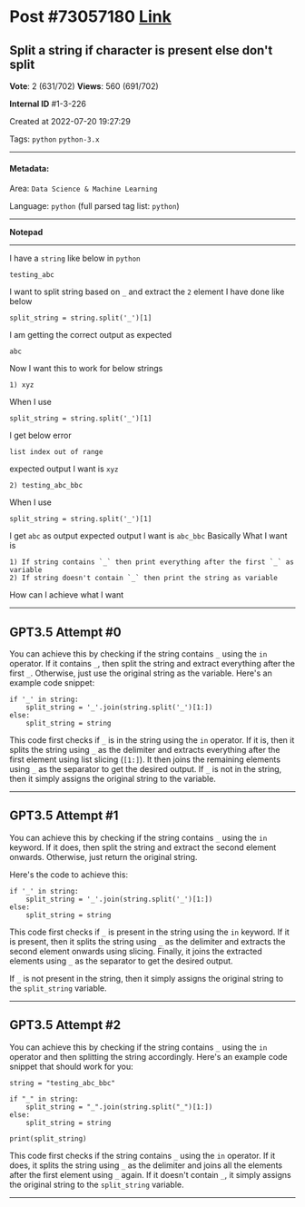 
# Post \#73057180 [Link](https://stackoverflow.com/questions/73057180/)

## Split a string if character is present else don't split

**Vote**: 2 (631/702) **Views**: 560 (691/702) 

**Internal ID** \#1-3-226

Created at 2022-07-20 19:27:29

Tags: `python` `python-3.x`

----------

#### Metadata:

Area: `Data Science & Machine Learning`

Language: `python` (full parsed tag list: `python`)

----------

**Notepad**


----------

I have a `string` like below in `python`
```
testing_abc
```

I want to split string based on `_` and extract the `2` element
I have done like below
```
split_string = string.split('_')[1]
```

I am getting the correct output as expected
```
abc
```

Now I want this to work for below strings
```
1) xyz
```

When I use
```
split_string = string.split('_')[1]
```

I get below error
```
list index out of range
```

expected output I want is `xyz`
```
2) testing_abc_bbc
```

When I use
```
split_string = string.split('_')[1]
```

I get `abc` as output
expected output I want is `abc_bbc`
Basically What I want is
```
1) If string contains `_` then print everything after the first `_` as variable
2) If string doesn't contain `_` then print the string as variable
```

How can I achieve what I want


----------
        
## GPT3.5 Attempt \#0

You can achieve this by checking if the string contains `_` using the `in` operator. If it contains `_`, then split the string and extract everything after the first `_`. Otherwise, just use the original string as the variable. Here's an example code snippet:

```
if '_' in string:
    split_string = '_'.join(string.split('_')[1:])
else:
    split_string = string
```

This code first checks if `_` is in the string using the `in` operator. If it is, then it splits the string using `_` as the delimiter and extracts everything after the first element using list slicing (`[1:]`). It then joins the remaining elements using `_` as the separator to get the desired output. If `_` is not in the string, then it simply assigns the original string to the variable.

--------

## GPT3.5 Attempt \#1

You can achieve this by checking if the string contains `_` using the `in` keyword. If it does, then split the string and extract the second element onwards. Otherwise, just return the original string.

Here's the code to achieve this:
```
if '_' in string:
    split_string = '_'.join(string.split('_')[1:])
else:
    split_string = string
```

This code first checks if `_` is present in the string using the `in` keyword. If it is present, then it splits the string using `_` as the delimiter and extracts the second element onwards using slicing. Finally, it joins the extracted elements using `_` as the separator to get the desired output.

If `_` is not present in the string, then it simply assigns the original string to the `split_string` variable.

--------

## GPT3.5 Attempt \#2

You can achieve this by checking if the string contains `_` using the `in` operator and then splitting the string accordingly. Here's an example code snippet that should work for you:

```
string = "testing_abc_bbc"

if "_" in string:
    split_string = "_".join(string.split("_")[1:])
else:
    split_string = string

print(split_string)
```

This code first checks if the string contains `_` using the `in` operator. If it does, it splits the string using `_` as the delimiter and joins all the elements after the first element using `_` again. If it doesn't contain `_`, it simply assigns the original string to the `split_string` variable.

--------
